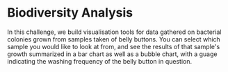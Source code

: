 # Biodiversity Analysis

In this challenge, we build visualisation tools for data gathered on bacterial colonies grown from samples taken of belly buttons. You can select which sample you would like to look at from, and see the results of that sample's growth summarized in a bar chart as well as a bubble chart, with a guage indicating the washing frequency of the belly button in question.